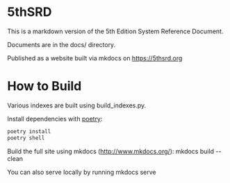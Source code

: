 # 5thSRD
This is a markdown version of the 5th Edition System Reference Document.

Documents are in the docs/ directory.

Published as a website built via mkdocs on https://5thsrd.org

# How to Build
Various indexes are built using build_indexes.py.

Install dependencies with [poetry](https://python-poetry.org/docs/#installation):
```bash
poetry install
poetry shell
```

Build the full site using mkdocs (http://www.mkdocs.org/): mkdocs build --clean

You can also serve locally by running mkdocs serve
